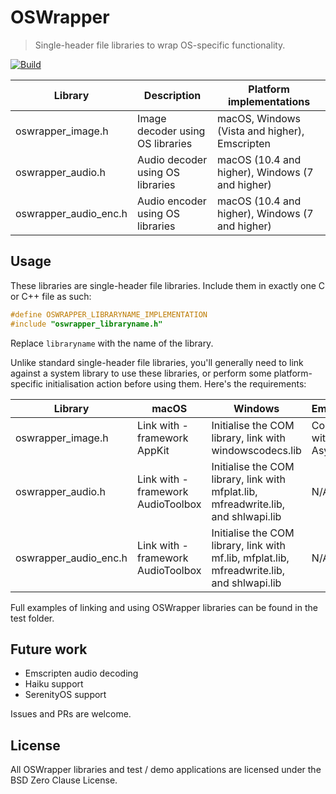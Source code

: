 # OSWrapper

> Single-header file libraries to wrap OS-specific functionality.

[![Build](https://github.com/NeRdTheNed/OSWrapper/actions/workflows/build.yml/badge.svg)](https://github.com/NeRdTheNed/OSWrapper/actions/workflows/build.yml)

| Library               | Description                      | Platform implementations                        |
| --------------------- | -------------------------------- | ----------------------------------------------- |
| oswrapper_image.h     | Image decoder using OS libraries | macOS, Windows (Vista and higher), Emscripten   |
| oswrapper_audio.h     | Audio decoder using OS libraries | macOS (10.4 and higher), Windows (7 and higher) |
| oswrapper_audio_enc.h | Audio encoder using OS libraries | macOS (10.4 and higher), Windows (7 and higher) |

## Usage

These libraries are single-header file libraries.
Include them in exactly one C or C++ file as such:

```C
#define OSWRAPPER_LIBRARYNAME_IMPLEMENTATION
#include "oswrapper_libraryname.h"
```

Replace `libraryname` with the name of the library.

Unlike standard single-header file libraries, you'll generally need to
link against a system library to use these libraries,
or perform some platform-specific initialisation action before using them.
Here's the requirements:

| Library               | macOS                             | Windows                                                                                      | Emscripten            |
| --------------------- | --------------------------------- | -------------------------------------------------------------------------------------------- | --------------------- |
| oswrapper_image.h     | Link with -framework AppKit       | Initialise the COM library, link with windowscodecs.lib                                      | Compile with Asyncify |
| oswrapper_audio.h     | Link with -framework AudioToolbox | Initialise the COM library, link with mfplat.lib, mfreadwrite.lib, and shlwapi.lib           | N/A                   |
| oswrapper_audio_enc.h | Link with -framework AudioToolbox | Initialise the COM library, link with mf.lib, mfplat.lib, mfreadwrite.lib, and shlwapi.lib   | N/A                   |

Full examples of linking and using OSWrapper libraries can be found in the test folder.

## Future work

- Emscripten audio decoding
- Haiku support
- SerenityOS support

Issues and PRs are welcome.

## License

All OSWrapper libraries and test / demo applications are licensed under the BSD Zero Clause License.
